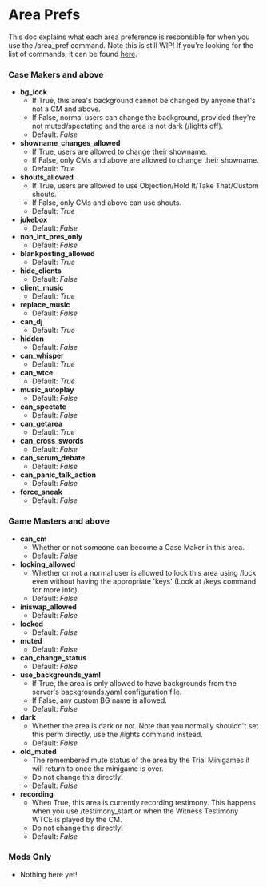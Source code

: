 # Area Prefs
This doc explains what each area preference is responsible for when you use the /area_pref command. Note this is still WIP!
If you're looking for the list of commands, it can be found [here](commands.md).

### Case Makers and above
* **bg_lock**
    - If True, this area's background cannot be changed by anyone that's not a CM and above.
    - If False, normal users can change the background, provided they're not muted/spectating and the area is not dark (/lights off).
    - Default: *False*
* **showname_changes_allowed**
    - If True, users are allowed to change their showname.
    - If False, only CMs and above are allowed to change their showname.
    - Default: *True*
* **shouts_allowed**
    - If True, users are allowed to use Objection/Hold It/Take That/Custom shouts.
    - If False, only CMs and above can use shouts.
    - Default: *True*
* **jukebox**
    - Default: *False*
* **non_int_pres_only**
    - Default: *False*
* **blankposting_allowed**
    - Default: *True*
* **hide_clients**
    - Default: *False*
* **client_music**
    - Default: *True*
* **replace_music**
    - Default: *False*
* **can_dj**
    - Default: *True*
* **hidden**
    - Default: *False*
* **can_whisper**
    - Default: *True*
* **can_wtce**
    - Default: *True*
* **music_autoplay**
    - Default: *False*
* **can_spectate**
    - Default: *False*
* **can_getarea**
    - Default: *True*
* **can_cross_swords**
    - Default: *False*
* **can_scrum_debate**
    - Default: *False*
* **can_panic_talk_action**
    - Default: *False*
* **force_sneak**
    - Default: *False*
### Game Masters and above
* **can_cm**
    - Whether or not someone can become a Case Maker in this area.
    - Default: *False*
* **locking_allowed**
    - Whether or not a normal user is allowed to lock this area using /lock even without having the appropriate 'keys' (Look at /keys command for more info).
    - Default: *False*
* **iniswap_allowed**
    - Default: *False*
* **locked**
    - Default: *False*
* **muted**
    - Default: *False*
* **can_change_status**
    - Default: *False*
* **use_backgrounds_yaml**
    - If True, the area is only allowed to have backgrounds from the server's backgrounds.yaml configuration file.
    - If False, any custom BG name is allowed.
    - Default: *False*
* **dark**
    - Whether the area is dark or not. Note that you normally shouldn't set this perm directly, use the /lights command instead.
    - Default: *False*
* **old_muted**
    - The remembered mute status of the area by the Trial Minigames it will return to once the minigame is over.
    - Do not change this directly!
    - Default: *False*
* **recording**
    - When True, this area is currently recording testimony. This happens when you use /testimony_start or when the Witness Testimony WTCE is played by the CM.
    - Do not change this directly!
    - Default: *False*
### Mods Only
* Nothing here yet!